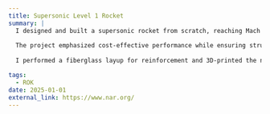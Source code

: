 ```yaml
---
title: Supersonic Level 1 Rocket
summary: |
  I designed and built a supersonic rocket from scratch, reaching Mach 1.5 and over 6,000 feet on an H550 ST motor. 
  
  The project emphasized cost-effective performance while ensuring structural integrity. 
  
  I performed a fiberglass layup for reinforcement and 3D-printed the nose cone, optimizing aerodynamics and durability.

tags:
  - ROK
date: 2025-01-01
external_link: https://www.nar.org/
---
```

